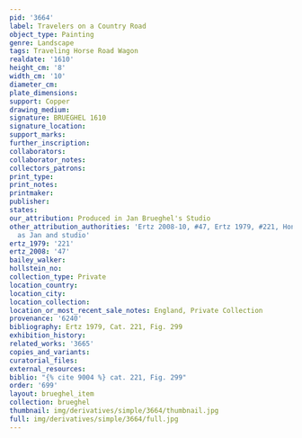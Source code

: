 ```yaml
---
pid: '3664'
label: Travelers on a Country Road
object_type: Painting
genre: Landscape
tags: Traveling Horse Road Wagon
realdate: '1610'
height_cm: '8'
width_cm: '10'
diameter_cm: 
plate_dimensions: 
support: Copper
drawing_medium: 
signature: BRUEGHEL 1610
signature_location: 
support_marks: 
further_inscription: 
collaborators: 
collaborator_notes: 
collectors_patrons: 
print_type: 
print_notes: 
printmaker: 
publisher: 
states: 
our_attribution: Produced in Jan Brueghel's Studio
other_attribution_authorities: 'Ertz 2008-10, #47, Ertz 1979, #221, Honig database
  as Jan and studio'
ertz_1979: '221'
ertz_2008: '47'
bailey_walker: 
hollstein_no: 
collection_type: Private
location_country: 
location_city: 
location_collection: 
location_or_most_recent_sale_notes: England, Private Collection
provenance: '6240'
bibliography: Ertz 1979, Cat. 221, Fig. 299
exhibition_history: 
related_works: '3665'
copies_and_variants: 
curatorial_files: 
external_resources: 
biblio: "{% cite 9004 %} cat. 221, Fig. 299"
order: '699'
layout: brueghel_item
collection: brueghel
thumbnail: img/derivatives/simple/3664/thumbnail.jpg
full: img/derivatives/simple/3664/full.jpg
---
```

